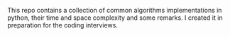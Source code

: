 This repo contains a collection of common algorithms implementations in python, their time and space complexity and some remarks. I created it in preparation for the coding interviews.
